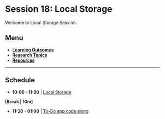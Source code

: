 # Session 18: Local Storage

Welcome to Local Storage Session.

## Menu

- **[Learning Outcomes](./learning-outcomes.md)**
- **[Research Topics](./research-topics.md)**
- **[Resources](./resources.md)**
---
## Schedule

- **10:00 - 11:20** | [Local Storage](./local-storage.md)

**[Break | 10m]**

- **11:30 - 01:00** | [To-Do app code along](./todo-app.md)


